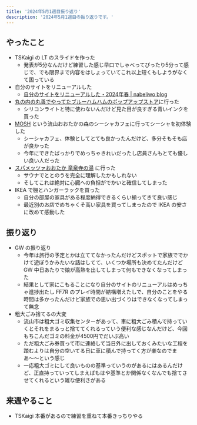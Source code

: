 ```yaml
---
title: '2024年5月1週目振り返り'
description: '2024年5月1週目の振り返りです。'
---
```


## やったこと

- TSKaigi の LT のスライドを作った
  - 発表が5分なんだけど練習した感じ早口でしゃべってぴったり5分って感じで、でも限界まで内容をはしょっていてこれ以上短くもしようがなくて困っている
- 自分のサイトをリニューアルした
  - [自分のサイトをリニューアルした・2024年春 | nabeliwo blog](https://www.nabeliwo.blue/blog/2024/04/renewal-my-site)
- [丸の内の丸善でやってたブルーハムハムのポップアップストア](https://bluehamham.com/news/1510)に行った
  - シリコンライトと特に使わないんだけど見た目が良すぎる青いインクを買った
- [MOSH](https://mosh-otakanomori.com/) という流山おおたかの森のシーシャカフェに行ってシーシャを初体験した
  - シーシャカフェ、体験としてとても良かったんだけど、多分そもそも店が良かった
  - 今年にできたばっかりでめっちゃきれいだったし店員さんもとても優しい良い人だった
- [スパメッツァおおたか 竜泉寺の湯](https://www.ryusenjinoyu.com/spametsaotaka/) に行った
  - サウナでととのうを完全に理解したかもしれない
  - そしてこれは絶対に心臓への負担がでかいと確信してしまった
- IKEA で棚とハンガーラックを買った
  - 自分の部屋の家具がある程度納得できるくらい揃ってきて良い感じ
  - 最近別のお店でめちゃくそ高い家具を買ってしまったので IKEA の安さに改めて感動した

## 振り返り

- GW の振り返り
  - 今年は旅行の予定とかは立ててなかったんだけどスポットで家族ででかけて遊ぼうかみたいな話はしてて、いくつか場所も決めてたんだけど GW 中日あたりで娘が高熱を出してしまって何もできなくなってしまった
  - 結果として家にこもることになり自分のサイトのリニューアルはめっちゃ進捗出たし FF7R のプレイ時間が結構増えたしで、自分のことをやる時間は多かったんだけど家族での思い出づくりはできなくなってしまって無念
- 粗大ごみ捨てるの大変
  - 流山市は粗大ゴミ収集センターがあって、車に粗大ごみ積んで持っていくとそれをまるっと捨ててくれるっていう便利な感じなんだけど、今回もちこんだゴミの料金が4500円でだいぶ高い
  - ただ粗大ごみ券買って市に連絡して当日外に出しておくみたいな工程を踏むよりは自分の空いてる日に車に積んで持ってく方が楽なのでまあ〜〜という感じ
  - 一応粗大ゴミにして良いものの基準っていうのがあるにはあるんだけど、正直持っていってしまえばもはや基準とか関係なくなんでも捨てさせてくれるという雑な便利さがある

## 来週やること

- TSKaigi 本番があるので練習を重ねて本番きっちりやる

